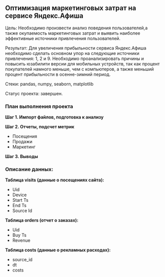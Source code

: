 ## Оптимизация маркетинговых затрат на сервисе Яндекс.Афиша  

Цель: Необходимо произвести анализ поведения пользователей,а также окупаемость маркетинговых затрат и выявить наиболее эффективные источники привлечения пользователей.

Результат: Для увеличения прибыльности сервиса Яндекс.Афиша необходимо сделать основном упор на следующие источники привлечения: 1, 2 и 9.  Необходимо проанализировать причины и повысить юзабилити версии для мобильных устройств, так как процент покупателей намного меньше, чем с компьютеров, а также меньший процент прибыльности в осенне-зимний период.

Стеки: pandas,  numpy, seaborn, matplotlib

Cтатус проекта: завершен.

### План выполнения проекта  

**Шаг 1. Импорт файлов, подготовка к анализу**

**Шаг 2. Отчеты, подсчет метрик**
* Посещения
* Продажи
* Маркетинг

**Шаг 3. Выводы**

### Описание данных: 
**Таблица visits (данные о посещениях сайта):**
* Uid 
* Device 
* Start Ts 
* End Ts 
* Source Id 

**Таблица orders (отчет о заказах):**
* Uid  
* Buy Ts 
* Revenue 

**Таблица costs (данные о рекламных расходах):**
* source_id 
* dt 
* costs 

